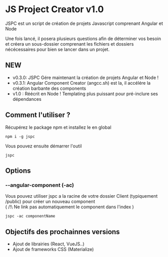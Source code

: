 # JS Project Creator v1.0

JSPC est un script de création de projets Javascript comprenant Angular et Node

Une fois lancé, il posera plusieurs questions afin de déterminer vos besoin et créera un sous-dossier comprenant les fichiers et dossiers nécécessaires pour bien se lancer dans un projet.

## NEW

- v0.3.0: JSPC Gére maintenant la création de projets Angular et Node !
- v0.3.1: Angular Component Creator (angcc.sh) est la, il accélére la création barbante des components
- v1.0 : Réécrit en Node ! Templating plus puissant pour pré-inclure ses dépendances

## Comment l'utiliser ?

Récupérez le package npm et installez le en global
```
npm i -g jspc
```

Vous pouvez ensuite démarrer l'outil
```
jspc
```

## Options

### --angular-component (-ac)
Vous pouvez utiliser jspc a la racine de votre dossier Client (typiquement /public) pour créer un nouveau component<br />
( /!\ Ne link pas automatiquement le component dans l'index )
```
jspc -ac componentName
```


## Objectifs des prochainnes versions
- Ajout de librairies (React, VueJS..)
- Ajout de frameworks CSS (Materialize)